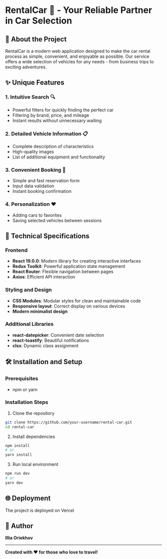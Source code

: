 # RentalCar 🚗 - Your Reliable Partner in Car Selection

## 🌟 About the Project

RentalCar is a modern web application designed to make the car rental process as simple, convenient, and enjoyable as possible. Our service offers a wide selection of vehicles for any needs - from business trips to exciting adventures.

## ✨ Unique Features

### 1. Intuitive Search 🔍

- Powerful filters for quickly finding the perfect car
- Filtering by brand, price, and mileage
- Instant results without unnecessary waiting

### 2. Detailed Vehicle Information 📋

- Complete description of characteristics
- High-quality images
- List of additional equipment and functionality

### 3. Convenient Booking 📅

- Simple and fast reservation form
- Input data validation
- Instant booking confirmation

### 4. Personalization ❤️

- Adding cars to favorites
- Saving selected vehicles between sessions

## 🚀 Technical Specifications

### Frontend

- **React 19.0.0**: Modern library for creating interactive interfaces
- **Redux Toolkit**: Powerful application state management
- **React Router**: Flexible navigation between pages
- **Axios**: Efficient API interaction

### Styling and Design

- **CSS Modules**: Modular styles for clean and maintainable code
- **Responsive layout**: Correct display on various devices
- **Modern minimalist design**

### Additional Libraries

- **react-datepicker**: Convenient date selection
- **react-toastify**: Beautiful notifications
- **clsx**: Dynamic class assignment

## 🛠 Installation and Setup

### Prerequisites

- npm or yarn

### Installation Steps

1. Clone the repository

```bash
git clone https://github.com/your-username/rental-car.git
cd rental-car
```

2. Install dependencies

```bash
npm install
# or
yarn install
```

3. Run local environment

```bash
npm run dev
# or
yarn dev
```

## 🌐 Deployment

The project is deployed on Vercel

## 👥 Author

**Illia Oriekhov**

---

**Created with ❤️ for those who love to travel!**
